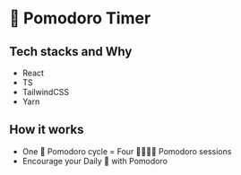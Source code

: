 # 🍅 Pomodoro Timer
## Tech stacks and Why
- React
- TS
- TailwindCSS
- Yarn

## How it works
- One 🥫 Pomodoro cycle = Four 🍅🍅🍅🍅 Pomodoro sessions 
- Encourage your Daily 🍝 with Pomodoro
